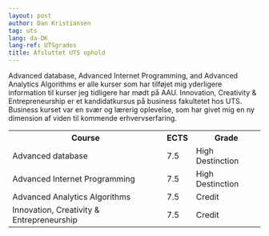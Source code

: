 ```yaml
---
layout: post
author: Dan Kristiansen
tag: uts
lang: da-DK
lang-ref: UTSgrades
title: Afsluttet UTS ophold
---
```



Advanced database, Advanced Internet Programming, and Advanced Analytics Algorithms er alle kurser som har tilføjet mig yderligere information til kurser jeg tidligere har mødt på AAU.
Innovation, Creativity & Entrepreneurship er et kandidatkursus på business fakultetet hos UTS. Business kurset var en svær og lærerig oplevelse, som har givet mig en ny dimension af viden til kommende erhvervserfaring. 


<table class="table">
  <tr>
    <th>Course</th>
    <th>ECTS</th>
    <th>Grade</th> 
  </tr>
  <tr>
    <td>Advanced database</td>
    <td>7.5</td> 
    <td>High Destinction</td> 
  </tr>
  <tr>
    <td>Advanced Internet Programming</td>
    <td>7.5</td>
    <td>High Destinction</td> 
  </tr>
  <tr>
    <td>Advanced Analytics Algorithms</td>
    <td>7.5</td> 
    <td>Credit</td> 
  </tr>
  <tr>
    <td>Innovation, Creativity & Entrepreneurship</td>
    <td>7.5</td> 
    <td>Credit</td>
  </tr>
</table>